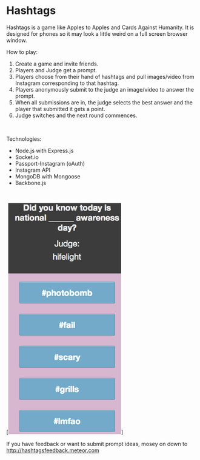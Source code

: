 Hashtags
========

Hashtags is a game like Apples to Apples and Cards Against Humanity.  It is designed for phones so it may look a little weird on a full screen browser window.
<br/>

How to play:
<ol>
<li>Create a game and invite friends.</li>
<li>Players and Judge get a prompt.</li>
<li>Players choose from their hand of hashtags and pull images/video from Instagram corresponding to that hashtag.</li>
<li>Players anonymously submit to the judge an image/video to answer the prompt.</li>
<li>When all submissions are in, the judge selects the best answer and the player that submitted it gets a point.</li>
<li>Judge switches and the next round commences.</li>
</ol>
<br/>


Technologies:
<ul>
  <li>Node.js with Express.js</li>
  <li>Socket.io</li>
  <li>Passport-Instagram (oAuth)</li>
  <li>Instagram API</li>
  <li>MongoDB with Mongoose</li>
  <li>Backbone.js</li>
</ul>
</n>
<br/>

[<img src="./screenshots/screenshot1.png">]

  If you have feedback or want to submit prompt ideas, mosey on down to http://hashtagsfeedback.meteor.com